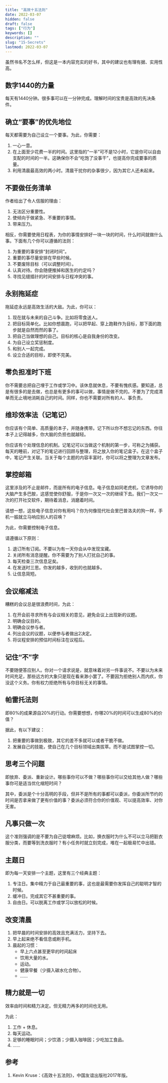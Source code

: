 ```yaml
---
title: "高效十五法则"
date: 2022-03-07
hidden: false
draft: false
tags: ["行为"]
keywords: []
description: ""
slug: "15-Secrets"
lastmod: 2022-03-07
---
```


虽然书名不怎么样，但这是一本内容充实的好书，其中的建议也有理有据、实用性高。

## 数字1440的力量

每天有1440分钟。很多事可以在一分钟完成。理解时间的宝贵是高效的先决条件。

## 确立“要事”的优先地位

每天都需要为自己设立一个要事。为此，你需要：

1.  一心一意。
2.  在上面至少花费一半的时间。这里指的“一半”可不是12小时，它是你可以自由支配的时间的一半。这确保你不会“吃饱了没事干”，也提高你完成要事的质量。
3.  利用清晨最高效的两小时。清晨干扰你的杂事很少，因为其它人还未起来。

## 不要做任务清单

作者给出了令人信服的理由：

1.  无法区分重要性。
2.  使倾向于做紧急、不重要的事情。
3.  带来压力。

相反，你需要使用日程表，为你的事情安排好一块一块的时间，什么时间就做什么事。下面有几个你可以遵循的法则：

1.  为重要的事安排“封闭时间”。
2.  重要的事尽量安排在早些时候。
3.  不要废除目标（可以调整时间）。
4.  认真对待。你会随便推掉和医生的约定吗？
5.  寻找见缝插针的时间安排与日程冲突的事。

## 永别拖延症

拖延症永远是高效生活的大敌。为此，你可以：

1.  现在就与未来的自己斗争。比如将零食送人。
2.  把目标简单化。比如你想晨跑，可以把早起、穿上跑鞋作为目标，那下面的跑步就是自然而然的事了。
3.  把自己当做理想的自己。目标的核心是自我身份的改变。
4.  为自己设立奖惩制度。
5.  和别人一起完成。
6.  设立合适的目标，即使不完美。

## 零负担准时下班

你不需要总把自己埋于工作或学习中。该休息就休息，不要有愧疚感。要知道，总是有很多的是去做，也总是有更多的事可以做，事情是做不完的。不要为了完成清单而无止境地消耗自己的时间。同样，你也不需要对所有的人、事负责。

## 维珍效率法（记笔记）

你应该有个简单、高质量的本子，并随身携带。记下所以你不想忘记的东西。你往本子上记得越多，你大脑的负担也就越轻。

你应该有个处理信息的机制。记笔记可以当做这个机制的第一步，可称之为捕获。每天的睡前，对记下的笔记进行回顾与整理，将之放入你的笔记盒子。在这个盒子中，笔记产生关联。当关于每个主题的内容丰富时，你可以将之整理为文章发布。


## 掌控邮箱

这里涉及的不止是邮件，而是所有的电子信息。电子信息如同老虎机，它诱导你的大脑产生多巴胺，这感觉使你舒服，于是你一次又一次的继续下去。我们一次又一次的打开社交软件，期待着消息，消磨着时间。

请想一想，这些电子信息对你有用吗？你为何像现代社会里巴普洛夫的狗一样，手机一振就立马响应别人的召唤？

为此，你需要控制电子信息。

请遵循以下原则：

1.  退订所有订阅。不要以为有一天你会从中发现宝藏。
2.  关闭所有消息提醒。你不需要为了别人打扰自己的事。
3.  每天检查三次信息足矣。
4.  在发送时三思。你发的越多，收到的也就越多。
5.  让信息简短。

## 会议缩减法

糟糕的会议总是很浪费时间，为此：

1.  在开会前寻求所有与会议相关的意见，避免会议上出现新的议题。
2.  明确会议目的。
3.  明确会议参与者。
4.  列出会议的议题，以便参与者做出2决定。
5.  将议程安排的预估时间标注在议程后。

## 记住“不”字

不要随便答应别人。你对一个请求说是，就意味着对另一件事说不。不要以为未来时间充足，那些远方的大象只是现在看来渺小罢了。不要因为拒绝别人而内疚，你没这个义务。你有权力拒绝所有与你目标无关的事情。

## 帕雷托法则

即80%的成果源自20%的行动。你需要想想，你哪20%的时间可以生成80%的价值？

据此，有以下建议：

1.  把重要的事做到极致，其它的差不多就可以或者干脆不做。
2.  发展自己的技能，使自己在几个目标领域出类拔萃。而不是试图掌控一切。

## 思考三个问题

即放弃、委派、重新设计。哪些事你可以不做？哪些事你可以交给其他人做？哪些事你可是适当优化缩短时间？

其中，委派是个十分高明的手段，但并不是所有的事都可以委派，你委派所节约的时间是否拿来做了更有价值的事？委派必须符合你的价值观、可以提高效率、对你无害。

## 凡事只做一次

这个准则强调的是不要为自己徒增麻烦。比如，换衣服时为什么不可以立马把脏衣服分类，而要等到洗衣服时？有小任务时就立刻完成，堆在一起极易忙中出错。

## 主题日

即为每一天安排一个主题，这里有三个经典主题：

1.  专注日。集中精力于自己最重要的事，这也是最需要你发挥自己的聪明才智的时候。
2.  缓冲日。完成其它不甚重要的事。
3.  自由日。可以脱离工作或学习以放松的时候。

## 改变清晨

1.  把早晨的时间安排的高效且充满活力，坚持下去。
2.  早上起来绝不看信息或刷手机。
3.  晨起的习惯：
    -   早上六点甚至更早的时间起床
    -   饮用大量的水。
    -   运动。
    -   健康早餐（少摄入碳水化合物）。
    -   ……

## 精力就是一切

效率由时间和精力决定。但无精力再多的时间也无用。

为此：

1.  工作 + 休息。
2.  每天运动。
3.  足够的睡眠时间；少饮酒；少摄入咖啡因；少吃加工食品。
4.  ……

## 参考

1.  Kevin Kruse：《高效十五法则》，中国友谊出版社2017年版。